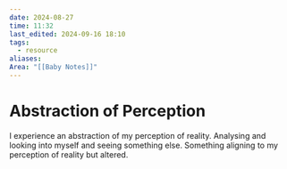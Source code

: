 ```yaml
---
date: 2024-08-27
time: 11:32
last_edited: 2024-09-16 18:10
tags:
  - resource
aliases: 
Area: "[[Baby Notes]]"
---
```

# Abstraction of Perception
I experience an abstraction of my perception of reality. Analysing and looking into myself and seeing something else. Something aligning to my perception of reality but altered.
